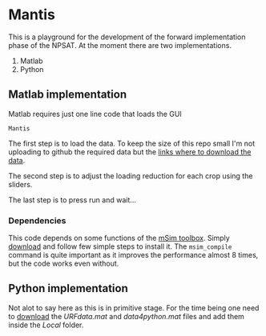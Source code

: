 # Mantis
This is a playground for the development of the forward implementation 
phase of the NPSAT. At the moment there are two implementations.

1. Matlab 
2. Python

## Matlab implementation
Matlab requires just one line code that loads the GUI
```
Mantis
```
The first step is to load the data.
To keep the size of this repo small I'm not uploading to github the 
required data but the 
[links where to download the data](https://github.com/giorgk/Mantis/blob/master/Local/Readme.md).

The second step is to adjust the loading reduction for each crop using
the sliders.

The last step is to press run and wait...

### Dependencies
This code depends on some functions of the 
[mSim toolbox](http://subsurface.gr/software/msim/). Simply 
[download](http://subsurface.gr/software/msim/msim-download/) and follow
few simple steps to install it. 
The `msim_compile` command is quite important as it improves the performance almost 8 times, but the code works even without.


## Python implementation
Not alot to say here as this is in primitive stage.
For the time being one need to 
[download](https://drive.google.com/drive/u/2/folders/1OH0R6OH5piws8l9tvqBvuX3fu_K-IawE) 
the _URFdata.mat_ and _data4python.mat_ files and add them inside the *Local* 
folder.


